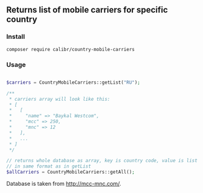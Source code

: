 ## Returns list of mobile carriers for specific country

### Install

`composer require calibr/country-mobile-carriers`

### Usage

```php

$carriers = CountryMobileCarriers::getList("RU");

/**
 * carriers array will look like this:
 * [
 *   [
 *     "name" => "Baykal Westcom",
 *     "mcc" => 250,
 *     "mnc" => 12
 *   ],
 *   ...
 * ]
 */

// returns whole database as array, key is country code, value is list of carriers
// in same format as in getList
$allCarriers = CountryMobileCarriers::getAll();

```

Database is taken from http://mcc-mnc.com/.